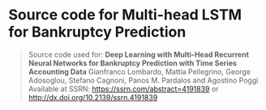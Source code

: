 # Source code for Multi-head LSTM for Bankruptcy Prediction

> Source code used for:
> **Deep Learning with Multi-Head Recurrent Neural Networks for Bankruptcy Prediction with Time Series Accounting Data**
> Gianfranco Lombardo,  Mattia Pellegrino, George Adosoglou, Stefano Cagnoni, Panos M. Pardalos and Agostino Poggi
> Available at SSRN: https://ssrn.com/abstract=4191839 or http://dx.doi.org/10.2139/ssrn.4191839
